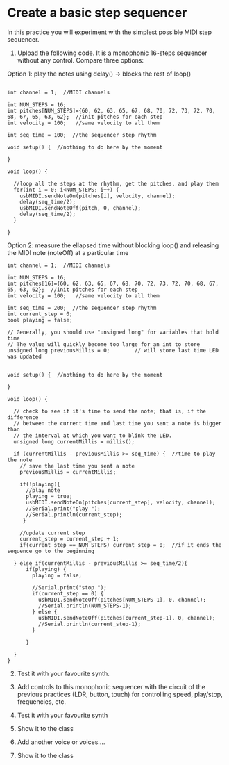 # Create a basic step sequencer

In this practice you will experiment with the simplest possible MIDI step sequencer.

1) Upload the following code. It is a monophonic 16-steps sequencer without any control. Compare three options:

Option 1: play the notes using delay() -> blocks the rest of loop()
```

int channel = 1;  //MIDI channels

int NUM_STEPS = 16;
int pitches[NUM_STEPS]={60, 62, 63, 65, 67, 68, 70, 72, 73, 72, 70, 68, 67, 65, 63, 62};  //init pitches for each step
int velocity = 100;   //same velocity to all them

int seq_time = 100;  //the sequencer step rhythm

void setup() {  //nothing to do here by the moment

}

void loop() {

  //loop all the steps at the rhythm, get the pitches, and play them
  for(int i = 0; i<NUM_STEPS; i++) {
    usbMIDI.sendNoteOn(pitches[i], velocity, channel);
    delay(seq_time/2);
    usbMIDI.sendNoteOff(pitch, 0, channel);
    delay(seq_time/2);
  }

}
```
Option 2: measure the ellapsed time without blocking loop() and releasing the MIDI note (noteOff) at a particular time

```
int channel = 1;  //MIDI channels

int NUM_STEPS = 16;
int pitches[16]={60, 62, 63, 65, 67, 68, 70, 72, 73, 72, 70, 68, 67, 65, 63, 62};  //init pitches for each step
int velocity = 100;   //same velocity to all them

int seq_time = 200;  //the sequencer step rhythm
int current_step = 0;
bool playing = false;

// Generally, you should use "unsigned long" for variables that hold time
// The value will quickly become too large for an int to store
unsigned long previousMillis = 0;        // will store last time LED was updated


void setup() {  //nothing to do here by the moment

}

void loop() {

  // check to see if it's time to send the note; that is, if the difference
  // between the current time and last time you sent a note is bigger than
  // the interval at which you want to blink the LED.
  unsigned long currentMillis = millis();

  if (currentMillis - previousMillis >= seq_time) {  //time to play the note
    // save the last time you sent a note
    previousMillis = currentMillis;

    if(!playing){
      //play note 
      playing = true;
      usbMIDI.sendNoteOn(pitches[current_step], velocity, channel);
      //Serial.print("play ");
      //Serial.println(current_step);
     }
     
    //update current step
    current_step = current_step + 1;
    if(current_step == NUM_STEPS) current_step = 0;  //if it ends the sequence go to the beginning
      
  } else if(currentMillis - previousMillis >= seq_time/2){
      if(playing) {
        playing = false;

        //Serial.print("stop ");
        if(current_step == 0) {
          usbMIDI.sendNoteOff(pitches[NUM_STEPS-1], 0, channel);
          //Serial.println(NUM_STEPS-1);
        } else {
          usbMIDI.sendNoteOff(pitches[current_step-1], 0, channel);
          //Serial.println(current_step-1);
        }
             
      }
      
  }
}

```

2) Test it with your favourite synth. 
  
3) Add controls to this monophonic sequencer with the circuit of the previous practices (LDR, button, touch) for controlling speed, play/stop, frequencies, etc. 

4) Test it with your favourite synth

5) Show it to the class

6) Add another voice or voices....

7) Show it to the class
